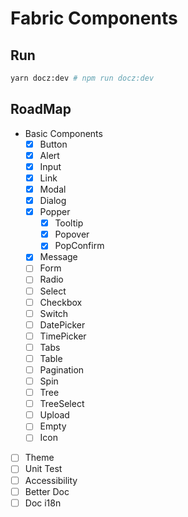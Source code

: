 # Fabric Components

## Run

```sh
yarn docz:dev # npm run docz:dev
```

## RoadMap
- Basic Components
  - [x] Button
  - [x] Alert
  - [x] Input
  - [x] Link
  - [x] Modal
  - [x] Dialog
  - [x] Popper
    - [x] Tooltip
    - [x] Popover
    - [x] PopConfirm
  - [x] Message
  - [ ] Form
  - [ ] Radio
  - [ ] Select
  - [ ] Checkbox
  - [ ] Switch
  - [ ] DatePicker
  - [ ] TimePicker
  - [ ] Tabs
  - [ ] Table
  - [ ] Pagination
  - [ ] Spin
  - [ ] Tree
  - [ ] TreeSelect
  - [ ] Upload
  - [ ] Empty
  - [ ] Icon
- [ ] Theme
- [ ] Unit Test
- [ ] Accessibility
- [ ] Better Doc
- [ ] Doc i18n